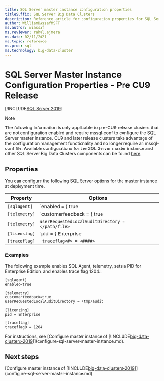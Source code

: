 ```yaml
---
title: SQL Server master instance configuration properties
titleSuffix: SQL Server Big Data Clusters
description: Reference article for configuration properties for SQL Server master instance.
author: WilliamDAssafMSFT
ms.author: wiassaf
ms.reviewer: rahul.ajmera
ms.date: 02/11/2021
ms.topic: reference
ms.prod: sql
ms.technology: big-data-cluster
---
```


# SQL Server Master Instance Configuration Properties -  Pre CU9 Release

[!INCLUDE[SQL Server 2019](../includes/applies-to-version/sqlserver2019.md)]
> [!NOTE]
> The following information is only applicable to pre-CU9 release clusters that are not configuration enabled and require mssql-conf to configure the SQL Server master instance. CU9 and later release clusters take advantage of the configuration management functionality and no longer require an mssql-conf file. Available configurations for the SQL Server master instance and other SQL Server Big Data Clusters components can be found [here](reference-config-bdc-overview.md).

## Properties

You can configure the following SQL Server options for the master instance at deployment time.

|Property|Options|
| --- | --- |
|`[sqlagent]`|`enabled = { true | false }` |
|`[telemetry]`|`customerfeedback = { true | false }` |
|`[telemetry]`|`userRequestedLocalAuditDirectory = </path/file>`|
|`[licensing]`| `pid = { Enterprise | Developer }`|
|`[traceflag]`|` traceflag<#> = <####>`|

### Examples

The following example enables SQL Agent, telemetry, sets a PID for Enterprise Edition, and enables trace flag 1204.:

```
[sqlagent]
enabled=true

[telemetry]
customerfeedback=true
userRequestedLocalAuditDirectory = /tmp/audit

[licensing]
pid = Enterprise

[traceflag]
traceflag0 = 1204
```

For instructions, see [Configure master instance of [!INCLUDE[big-data-clusters-2019](../includes/ssbigdataclusters-ss-nover.md)]](configure-sql-server-master-instance.md).

## Next steps

[Configure master instance of [!INCLUDE[big-data-clusters-2019](../includes/ssbigdataclusters-ss-nover.md)]](configure-sql-server-master-instance.md)

